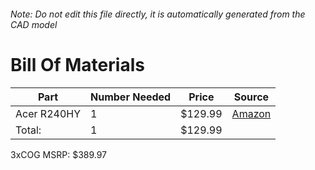 ###### Note: Do not edit this file directly, it is automatically generated from the CAD model 
# Bill Of Materials 
 |Part|Number Needed|Price|Source| 
 |----|----------|-----|-----|
|Acer R240HY|1|$129.99|[Amazon](https://www.amazon.com/Acer-R240HY-bidx-23-8-Inch-Widescreen/dp/B0148NNKTC?tag=maslowcnc01-20)|
|Total: |1|$129.99| |

 3xCOG MSRP: $389.97